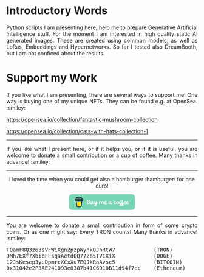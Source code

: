 # Introductory Words

<p align="justify">Python scripts I am presenting here, help me to prepare Generative Artificial Intelligence stuff. For the moment I am interested in high quality static AI generated images. These are created using common models, as well as LoRas, Embeddings and Hypernetworks. So far I tested also DreamBooth, but I am not conficed about the results.</p>

# Support my Work

<p align="justify">If you like what I am presenting, there are several ways to support me. One way is buying one of my unique NFTs. They can be found e.g. at OpenSea. :smiley:</p>

https://opensea.io/collection/fantastic-mushroom-collection

https://opensea.io/collection/cats-with-hats-collection-1

<hr width="100%" size="2">

<p align="justify">If you like what I present here, or if it helps you, or if it is useful, you are welcome to donate a small contribution or a cup of coffee. Many thanks in advance! :smiley:</p>
<hr width="100%" size="2">

<p align="center">I loved the time when you could get also a hamburger :hamburger: for one euro!</p>

<p align="center">
<a target="_blank" href="https://www.buymeacoffee.com/zentrocdot"><img src="..\IMAGES\greeen-button.png" alt="Buy Me A Coffee" height="41" width="174"></a>
</p>
<hr width="100%" size="2">

<p align="justify">You are welcome to donate a small contribution in form of some crypto coins. Or as one might say: Every TRON counts! Many thanks in advance! :smiley:</p>

<pre>TQamF8Q3z63sVFWiXgn2pzpWyhkQJhRtW7            (TRON)
DMh7EXf7XbibFFsqaAetdQQ77Zb5TVCXiX            (DOGE)
12JsKesep3yuDpmrcXCxXu7EQJkRaAvsc5            (BITCOIN)
0x31042e2F3AE241093e0387b41C6910B11d94f7ec    (Ethereum)</pre>
